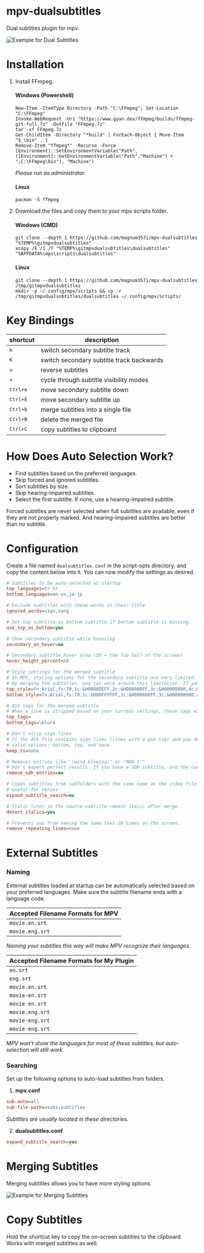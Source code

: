 # mpv-dualsubtitles
Dual subtitles plugin for mpv.

![Example for Dual Subtitles](https://github.com/magnum357i/mpv-dualsubtitles/blob/main/mpv-shot0001.jpg)

# Installation

1. Install FFmpeg.

    #### Windows (Powershell)

    ```
    New-Item -ItemType Directory -Path "C:\FFmpeg"; Set-Location "C:\FFmpeg"
    Invoke-WebRequest -Uri "https://www.gyan.dev/ffmpeg/builds/ffmpeg-git-full.7z" -OutFile "FFmpeg.7z"
    tar -xf FFmpeg.7z
    Get-ChildItem -Directory "*build" | ForEach-Object { Move-Item "$_\bin" . }
    Remove-Item "ffmpeg*" -Recurse -Force
    [Environment]::SetEnvironmentVariable("Path", ([Environment]::GetEnvironmentVariable("Path","Machine") + ";C:\FFmpeg\bin"), "Machine")
    ```

    *Please run as administrator.*

    #### Linux

    ```
    pacman -S ffmpeg
    ```

2. Download the files and copy them to your mpv scripts folder.

    #### Windows (CMD)

    ```
    git clone --depth 1 https://github.com/magnum357i/mpv-dualsubtitles "%TEMP%\gitmpvdualsubtitles"
    xcopy /E /I /Y "%TEMP%\gitmpvdualsubtitles\dualsubtitles" "%APPDATA%\mpv\scripts\dualsubtitles"
    ```

    #### Linux

    ```
    git clone --depth 1 https://github.com/magnum357i/mpv-dualsubtitles /tmp/gitmpvdualsubtitles
    mkdir -p ~/.config/mpv/scripts && cp -r /tmp/gitmpvdualsubtitles/dualsubtitles ~/.config/mpv/scripts/
    ```

# Key Bindings
| shortcut            | description                               |
| ------------------- | ----------------------------------------- |
| <kbd>k</kbd>        | switch secondary subtitle track           |
| <kbd>K</kbd>        | switch secondary subtitle track backwards |
| <kbd>u</kbd>        | reverse subtitles                         |
| <kbd>v</kbd>        | cycle through subtitle visibility modes   |
| <kbd>Ctrl+e</kbd>   | move secondary subtitle down              |
| <kbd>Ctrl+E</kbd>   | move secondary subtitle up                |
| <kbd>Ctrl+b</kbd>   | merge subtitles into a single file        |
| <kbd>Ctrl+B</kbd>   | delete the merged file                    |
| <kbd>Ctrl+C</kbd>   | copy subtitles to clipboard               |

# How Does Auto Selection Work?
- Find subtitles based on the preferred languages.
- Skip forced and ignored subtitles.
- Sort subtitles by size.
- Skip hearing-impaired subtitles.
- Select the first subtitle. If none, use a hearing-impaired subtitle.

Forced subtitles are never selected when full subtitles are available, even if they are not properly marked. And hearing-impaired subtitles are better than no subtitle.

# Configuration
Create a file named `dualsubtitles.conf` in the script-opts directory, and copy the content below into it. You can now modify the settings as desired.

```ini
# Subtitles to be auto-selected at startup
top_languages=tr-tr
bottom_languages=en-us,ja-jp

# Exclude subtitles with these words in their title
ignored_words=sign,song

# Set top subtitle as bottom subtitle if bottom subtitle is missing
use_top_as_bottom=yes

# Show secondary subtitle while hovering
secondary_on_hover=no

# Secondary subtitle hover area (50 = the top half of the screen)
hover_height_percent=50

# Style settings for the merged subtitle
# In MPV, styling options for the secondary subtitle are very limited.
# By merging the subtitles, you can work around this limitation. If your video file is on an HDD, this process may take 2–3 minutes.
top_style=fn:Arial,fs:70,1c:&H0000DEFF,2c:&H000000FF,3c:&H00000000,4c:&H00000000,b:0,i:0,u:0,s:0,sx:100,sy:100,fsp:0,frz:0,bs:1,bord:3,shad:0,an:8,ml:0,mr:0,mv:40,enc:1
bottom_style=fn:Arial,fs:70,1c:&H00FFFFFF,2c:&H000000FF,3c:&H00000000,4c:&H00000000,b:0,i:0,u:0,s:0,sx:100,sy:100,fsp:0,frz:0,bs:1,bord:3,shad:0,an:2,ml:0,mr:0,mv:40,enc:1

# ASS tags for the merged subtitle
# When a line is stripped based on your current settings, these tags will be added to it.
top_tags=
bottom_tags=\blur4

# Don’t strip sign lines
# If the ASS file contains sign lines (lines with a pos tag) and you don’t want them to be stripped, you can use this option.
# Valid options: bottom, top, and none
keep_ts=none

# Removes entries like "(wind blowing)" or "MAN 1:"
# Don’t expect perfect results. If you have a SDH subtitle, and the cues are very distracting, you might want to try this setting.
remove_sdh_entries=no

# Loads subtitles from subfolders with the same name as the video file
# Useful for series
expand_subtitle_search=no

# Italic lines in the source subtitle remain italic after merge.
detect_italics=yes

# Prevents you from seeing the same text 20 times on the screen.
remove_repeating_lines=none
```

# External Subtitles

### Naming
External subtitles loaded at startup can be automatically selected based on your preferred languages. Make sure the subtitle filename ends with a language code.

| Accepted Filename Formats for MPV |
|-----------------|
| `movie.en.srt`  |
| `movie.eng.srt` |

*Naming your subtitles this way will make MPV recognize their languages.*


| Accepted Filename Formats for My Plugin |
|-----------------|
| `en.srt`        |
| `eng.srt`       |
| `movie.en.srt`  |
| `movie-en.srt`  |
| `movie en.srt`  |
| `movie.eng.srt` |
| `movie-eng.srt` |
| `movie eng.srt` |

*MPV won’t show the languages for most of these subtitles, but auto-selection will still work.*

### Searching

Set up the following options to auto-load subtitles from folders.

1) **mpv.conf**

```ini
sub-auto=all
sub-file-paths=subs;subtitles
```

*Subtitles are usually located in these directories.*

2) **dualsubtitles.conf**

```ini
expand_subtitle_search=yes
```

# Merging Subtitles
Merging subtitles allows you to have more styling options.

![Example for Merging Subtitles](https://github.com/magnum357i/mpv-dualsubtitles/blob/main/mpv-shot0002.jpg)

# Copy Subtitles
Hold the shortcut key to copy the on-screen subtitles to the clipboard. Works with merged subtitles as well.